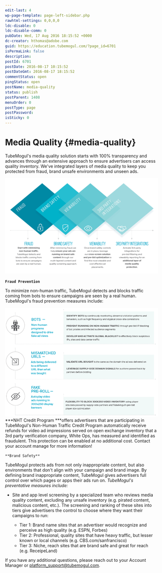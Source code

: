 ```yaml
---
edit-last: 4
wp-page-template: page-left-sidebar.php
rawhtml-settings: 0,0,0,0
ldc-disable: 0
ldc-disable-comm: 0
pubDate: Wed, 17 Aug 2016 18:15:52 +0000
dc-creator: hthomas@adobe.com
guid: https://education.tubemogul.com/?page_id=6701
isPermaLink: false
description: 
postId: 6701
postDate: 2016-08-17 10:15:52
postDateGmt: 2016-08-17 18:15:52
commentStatus: open
pingStatus: open
postName: media-quality
status: publish
postParent: 1408
menuOrder: 0
postType: page
postPassword: 
isSticky: 0
---
```


# Media Quality {#media-quality}

TubeMogul's media quality solution starts with 100% transparency and advances through an extensive approach to ensure advertisers can access quality inventory. We've integrated layers of media quality to keep you protected from fraud, brand unsafe environments and unseen ads.

[ ![mediaquality](assets/mediaquality-1024x639.png)](assets/mediaquality.png)

**`Fraud Prevention`**

To minimize non-human traffic, TubeMogul detects and blocks traffic coming from bots to ensure campaigns are seen by a real human. TubeMogul's fraud prevention measures include:

[ ![mediaquality2](assets/mediaquality2.png)](assets/mediaquality2.png)
***NHT Credit Program ***offers advertisers that are participating in TubeMogul's Non-Human Traffic Credit Program automatically receive refunds for video ad impressions served on open exchange inventory that a 3rd party verification company, White Ops, has measured and identified as fraudulent. This protection can be enabled at no additional cost. Contact your account manage for more information!

 

`**Brand Safety**`

TubeMogul protects ads from not only inappropriate content, but also environments that don't align with your campaign and brand image. By defining brand inappropriate content, TubeMogul gives advertisers full control over which pages or apps their ads run on.
*TubeMogul's preventative measures include:*

* Site and app level screening by a specialized team who reviews media quality content, excluding any unsafe inventory (e.g. pirated content, malicious content, etc.). The screening and ranking of these sites into tiers give advertisers the control to choose where they want their campaigns to run:

    * Tier 1: Brand name sites that an advertiser would recognize and perceive as high quality (e.g. ESPN, Forbes)
    * Tier 2: Professional, quality sites that have heavy traffic, but lesser known or local channels (e.g. CBS.com/sanfrancisco)
    * Tier 3: Niche, reach sites that are brand safe and great for reach (e.g. ReceipeLand)

If you have any additional questions, please reach out to your Account Manager or platform_support@tubemogul.com. 